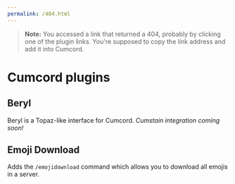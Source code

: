 ```yaml
---
permalink: /404.html
---
```

> **Note:** You accessed a link that returned a 404, probably by clicking one of the plugin links. You're supposed to copy the link address and add it into Cumcord.

# Cumcord plugins

## Beryl

Beryl is a Topaz-like interface for Cumcord. _Cumstain integration coming soon!_

## Emoji Download

Adds the `/emojidownload` command which allows you to download all emojis in a server.
